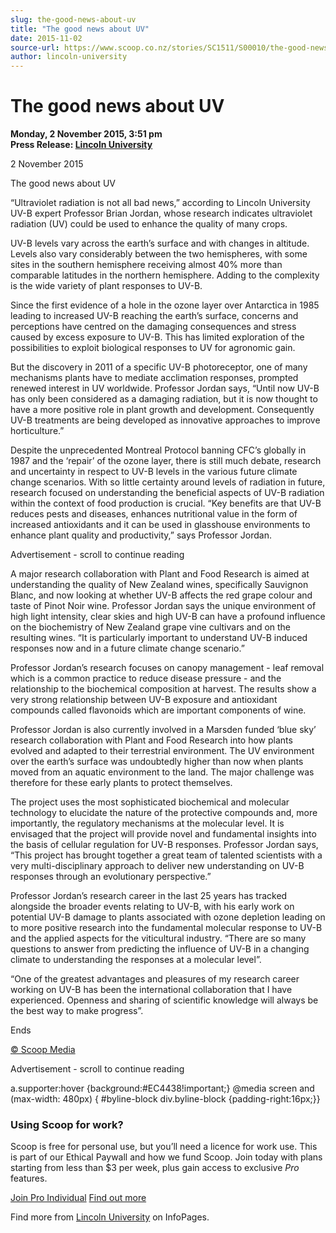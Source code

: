 ```yaml
---
slug: the-good-news-about-uv
title: "The good news about UV"
date: 2015-11-02
source-url: https://www.scoop.co.nz/stories/SC1511/S00010/the-good-news-about-uv.htm
author: lincoln-university
---
```

The good news about UV
======================

**Monday, 2 November 2015, 3:51 pm**  
**Press Release: [Lincoln University](https://info.scoop.co.nz/Lincoln_University)**

2 November 2015

The good news about UV  

  
“Ultraviolet radiation is not all bad news,” according to Lincoln University UV-B expert Professor Brian Jordan, whose research indicates ultraviolet radiation (UV) could be used to enhance the quality of many crops.

UV-B levels vary across the earth’s surface and with changes in altitude. Levels also vary considerably between the two hemispheres, with some sites in the southern hemisphere receiving almost 40% more than comparable latitudes in the northern hemisphere. Adding to the complexity is the wide variety of plant responses to UV-B.

Since the first evidence of a hole in the ozone layer over Antarctica in 1985 leading to increased UV-B reaching the earth’s surface, concerns and perceptions have centred on the damaging consequences and stress caused by excess exposure to UV-B. This has limited exploration of the possibilities to exploit biological responses to UV for agronomic gain.

But the discovery in 2011 of a specific UV-B photoreceptor, one of many mechanisms plants have to mediate acclimation responses, prompted renewed interest in UV worldwide. Professor Jordan says, “Until now UV-B has only been considered as a damaging radiation, but it is now thought to have a more positive role in plant growth and development. Consequently UV-B treatments are being developed as innovative approaches to improve horticulture.”

Despite the unprecedented Montreal Protocol banning CFC’s globally in 1987 and the ‘repair’ of the ozone layer, there is still much debate, research and uncertainty in respect to UV-B levels in the various future climate change scenarios. With so little certainty around levels of radiation in future, research focused on understanding the beneficial aspects of UV-B radiation within the context of food production is crucial. “Key benefits are that UV-B reduces pests and diseases, enhances nutritional value in the form of increased antioxidants and it can be used in glasshouse environments to enhance plant quality and productivity,” says Professor Jordan.

Advertisement - scroll to continue reading





A major research collaboration with Plant and Food Research is aimed at understanding the quality of New Zealand wines, specifically Sauvignon Blanc, and now looking at whether UV-B affects the red grape colour and taste of Pinot Noir wine. Professor Jordan says the unique environment of high light intensity, clear skies and high UV-B can have a profound influence on the biochemistry of New Zealand grape vine cultivars and on the resulting wines. “It is particularly important to understand UV-B induced responses now and in a future climate change scenario.”

Professor Jordan’s research focuses on canopy management - leaf removal which is a common practice to reduce disease pressure - and the relationship to the biochemical composition at harvest. The results show a very strong relationship between UV-B exposure and antioxidant compounds called flavonoids which are important components of wine.

Professor Jordan is also currently involved in a Marsden funded ‘blue sky’ research collaboration with Plant and Food Research into how plants evolved and adapted to their terrestrial environment. The UV environment over the earth’s surface was undoubtedly higher than now when plants moved from an aquatic environment to the land. The major challenge was therefore for these early plants to protect themselves.

The project uses the most sophisticated biochemical and molecular technology to elucidate the nature of the protective compounds and, more importantly, the regulatory mechanisms at the molecular level. It is envisaged that the project will provide novel and fundamental insights into the basis of cellular regulation for UV-B responses. Professor Jordan says, “This project has brought together a great team of talented scientists with a very multi-disciplinary approach to deliver new understanding on UV-B responses through an evolutionary perspective.”

Professor Jordan’s research career in the last 25 years has tracked alongside the broader events relating to UV-B, with his early work on potential UV-B damage to plants associated with ozone depletion leading on to more positive research into the fundamental molecular response to UV-B and the applied aspects for the viticultural industry. “There are so many questions to answer from predicting the influence of UV-B in a changing climate to understanding the responses at a molecular level”.

“One of the greatest advantages and pleasures of my research career working on UV-B has been the international collaboration that I have experienced. Openness and sharing of scientific knowledge will always be the best way to make progress”.

Ends

[© Scoop Media](http://www.scoop.co.nz/about/terms.html)  

Advertisement - scroll to continue reading



a.supporter:hover {background:#EC4438!important;} @media screen and (max-width: 480px) { #byline-block div.byline-block {padding-right:16px;}}

### Using Scoop for work?

Scoop is free for personal use, but you’ll need a licence for work use. This is part of our Ethical Paywall and how we fund Scoop. Join today with plans starting from less than $3 per week, plus gain access to exclusive _Pro_ features.  
  
[Join Pro Individual](https://pro.scoop.co.nz/Individual/?from=ProIn24) [Find out more](https://pro.scoop.co.nz/using-scoop-for-work/?from=ProIn24)

Find more from [Lincoln University](https://info.scoop.co.nz/Lincoln_University) on InfoPages.